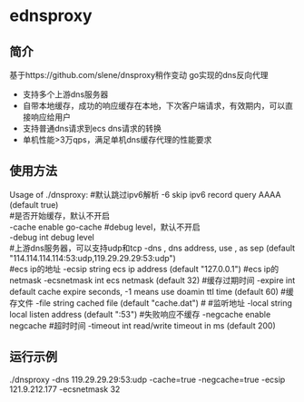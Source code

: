# ednsproxy

## 简介

基于https://github.com/slene/dnsproxy稍作变动
go实现的dns反向代理
* 支持多个上游dns服务器
* 自带本地缓存，成功的响应缓存在本地，下次客户端请求，有效期内，可以直接响应给用户
* 支持普通dns请求到ecs dns请求的转换
* 单机性能>3万qps，满足单机dns缓存代理的性能要求

## 使用方法

Usage of ./dnsproxy:
#默认跳过ipv6解析
-6    skip ipv6 record query AAAA (default true)  
#是否开始缓存，默认不开启  
-cache
        enable go-cache 
#debug level，默认不开启  
-debug int
        debug level    
#上游dns服务器，可以支持udp和tcp 
-dns ,
        dns address, use , as sep (default "114.114.114.114:53:udp,119.29.29.29:53:udp")  
#ecs ip的地址
-ecsip string
        ecs ip address (default "127.0.0.1") 
#ecs ip的netmask
-ecsnetmask int
        ecs netmask (default 32) 
#缓存过期时间
-expire int
        default cache expire seconds, -1 means use doamin ttl time (default 60) 
#缓存文件
-file string
        cached file (default "cache.dat") #
#监听地址
-local string
        local listen address (default ":53")
#失败响应不缓存
-negcache
        enable negcache
#超时时间
-timeout int
        read/write timeout in ms (default 200)

## 运行示例

./dnsproxy -dns 119.29.29.29:53:udp -cache=true -negcache=true -ecsip 121.9.212.177 -ecsnetmask 32
